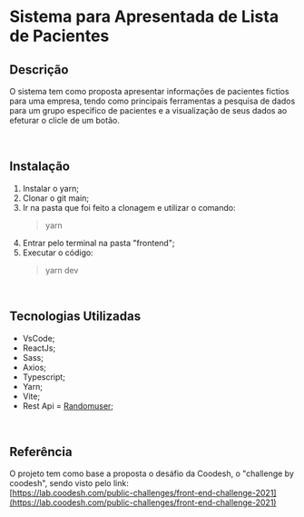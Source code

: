 # Sistema para Apresentada de Lista de Pacientes

## Descrição
O sistema tem como proposta apresentar informações de pacientes fictios para uma empresa, tendo como principais ferramentas a pesquisa de dados para um grupo especifico de pacientes e a visualização de seus dados ao efeturar o clicle de um botão.

</br>

## Instalação
1. Instalar o yarn;
2. Clonar o git main;
3. Ir na pasta que foi feito a clonagem e utilizar o comando:
    > yarn
4. Entrar pelo terminal na pasta "frontend";
5. Executar o código:
    > yarn dev

</br>

## Tecnologias Utilizadas
- VsCode;
- ReactJs;
- Sass;
- Axios;
- Typescript;
- Yarn;
- Vite;
- Rest Api = [Randomuser](https://randomuser.me/documentation);

</br>

## Referência
O projeto tem como base a proposta o desáfio da Coodesh, o "challenge by coodesh", sendo visto pelo link:</br>
[https://lab.coodesh.com/public-challenges/front-end-challenge-2021](https://lab.coodesh.com/public-challenges/front-end-challenge-2021)